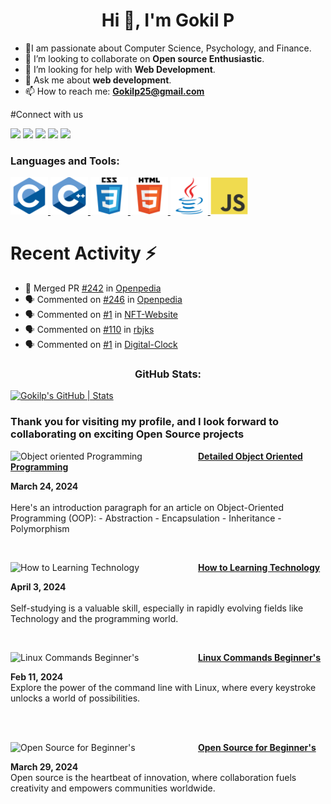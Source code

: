<h1 align="center">Hi 👋, I'm Gokil P</h1>

- 💜I am passionate about Computer Science, Psychology, and Finance.
- 👯 I’m looking to collaborate on **Open source Enthusiastic**.
- 🤝 I’m looking for help with **Web Development**.
- 💬 Ask me about **web development**.
- 📫 How to reach me: **Gokilp25@gmail.com**

#Connect with us

<a href="https://discord.com/invite/1120044400043630692"><img src="https://img.icons8.com/color/2x/discord--v2.png" height="60px"></img></a>
<a href="https://github.com/Gokilp"><img src="https://user-images.githubusercontent.com/91791257/235086411-9ec7aa5e-c095-44ce-b9e6-57b3bc3fead2.png" height="60px"></img></a>
<a href="https://twitter.com/gokilp_25"><img src="https://i.postimg.cc/pVqVTNJd/X-logo.png" height="60px"></img></a>
<a href="https://www.linkedin.com/in/gokilp/"><img src="https://img.icons8.com/fluency/2x/linkedin.png" height="60px"></img></a>
<a href="https://gokilp.hashnode.dev/"><img src="https://user-images.githubusercontent.com/91791257/235087337-b2a7d9c1-d07d-4d07-8f59-51ef37206a62.png" height="55px"></img></a>

<h3 align="left">Languages and Tools:</h3>
<p align="left">
    <a href="https://www.cprogramming.com/" target="_blank" rel="noreferrer">
        <img src="https://raw.githubusercontent.com/devicons/devicon/master/icons/c/c-original.svg" alt="c" width="60" height="60"/>
    </a>
    <a href="https://www.w3schools.com/cpp/" target="_blank" rel="noreferrer">
        <img src="https://raw.githubusercontent.com/devicons/devicon/master/icons/cplusplus/cplusplus-original.svg" alt="cplusplus" width="60" height="60"/>
    </a>
    <a href="https://www.w3schools.com/css/" target="_blank" rel="noreferrer">
        <img src="https://raw.githubusercontent.com/devicons/devicon/master/icons/css3/css3-original-wordmark.svg" alt="css3" width="60" height="60"/>
    </a>
    <a href="https://www.w3.org/html/" target="_blank" rel="noreferrer">
        <img src="https://raw.githubusercontent.com/devicons/devicon/master/icons/html5/html5-original-wordmark.svg" alt="html5" width="60" height="60"/>
    </a>
    <a href="https://www.java.com" target="_blank" rel="noreferrer">
        <img src="https://raw.githubusercontent.com/devicons/devicon/master/icons/java/java-original.svg" alt="java" width="60" height="60"/>
    </a>
    <a href="https://developer.mozilla.org/en-US/docs/Web/JavaScript" target="_blank" rel="noreferrer">
        <img src="https://raw.githubusercontent.com/devicons/devicon/master/icons/javascript/javascript-original.svg" alt="javascript" width="60" height="60"/>
    </a>
</p>

# Recent Activity :zap:

<!--START_SECTION:activity-->

- 🎉 Merged PR [#242](https://github.com/Sriparno08/Openpedia/issues/242) in [Openpedia](https://github.com/Sriparno08/Openpedia)
- 🗣 Commented on [#246](https://github.com/Sriparno08/Openpedia/pull/246#event-11579316274) in [Openpedia](https://github.com/Sriparno08/Openpedia)
- 🗣 Commented on [#1](https://github.com/surendar-05/NFT-Website/pull/1#event-11912043004) in [NFT-Website](https://github.com/surendar-05/NFT-Website)
- 🗣 Commented on [#110](https://github.com/rbjks/rbjks.github.io/issues/110) in [rbjks](https://github.com/rbjks)
- 🗣 Commented on [#1](https://github.com/surendar-05/Digital-Clock/pull/1#issuecomment-2016544770) in [Digital-Clock](https://github.com/surendar-05/Digital-Clock)

<!--END_SECTION:activity-->

<h3 align="center">GitHub Stats:</h3>
 
[![Gokilp's GitHub | Stats](https://stats.quine.sh/Gokilp/github?theme=dark)](https://quine.sh?utm_source=widgets&utm_campaign=Gokilp)

<!-- BLOG-POST-LIST:START -->

<h3>Thank you for visiting my profile, and I look forward to collaborating on exciting Open Source projects </h3>
<p align="left">
    <a href="https://gokilp.hashnode.dev/object-oriented-programming-in-java" title="Object oriented Programming">
        <img src="https://cdn.hashnode.com/res/hashnode/image/stock/unsplash/bdZ3bzRde5g/upload/bb469fba9bf304477bc2051050f0680c.jpeg?w=1600&h=840&fit=crop&crop=entropy&auto=compress,format&format=webp" alt="Object oriented Programming" width="300px" align="left" />
    </a>
    <a href="https://gokilp.hashnode.dev/object-oriented-programming-in-java" title="Object oriented Programming in JAVA"><strong>Detailed Object Oriented Programming</strong></a>
    <div><strong>March 24, 2024</strong></div>
    <br/>
    Here's an introduction paragraph for an article on Object-Oriented Programming (OOP): 
    - Abstraction
    - Encapsulation
    - Inheritance
    - Polymorphism
</p>
<br/>

<!-- Second blog -->
<p align="left">
    <a href="https://gokilp.hashnode.dev/self-study-success-empowering-your-learning-journey-in-technology" title="How to learning in Technology">
        <img src="https://cdn.hashnode.com/res/hashnode/image/stock/unsplash/Q1p7bh3SHj8/upload/6743339dbdac52d5d46ebf3be237e4f2.jpeg?w=1600&h=840&fit=crop&crop=entropy&auto=compress,format&format=webp" alt="How to Learning Technology" width="300px" align="left" />
    </a>
    <a href="https://gokilp.hashnode.dev/self-study-success-empowering-your-learning-journey-in-technology" title="How to Learning Technology">
        <strong>How to Learning Technology</strong>
    </a>
    <div>
        <strong>April 3, 2024</strong> 
        <br>
        <br>
        Self-studying is a valuable skill, especially in rapidly evolving fields like Technology and the programming world.
    </div>
</p>
<br>
<!-- Third Blog Post -->
<p align="left">
    <a href="https://gokilp.hashnode.dev/linux-terminal-commands" title="Linux Commands  Beginners">
        <img src="https://cdn.hashnode.com/res/hashnode/image/stock/unsplash/4Mw7nkQDByk/upload/230e8595a4d7715383752888151f4318.jpeg?w=1600&h=840&fit=crop&crop=entropy&auto=compress,format&format=webp" alt="Linux Commands Beginner's " width="300px" align="left" />
    </a>
    <a href="https://gokilp.hashnode.dev/linux-terminal-commands" title="Linux Commands Beginners">
        <strong>Linux Commands Beginner's</strong>
    </a>
    <div>
        <strong>Feb 11, 2024</strong> <br>
          Explore the power of the command line with Linux, where every keystroke unlocks a world of possibilities.
    </div>
</p>
<br>
   <!-- fourth Blog -->
<p align="left">
    <a href="https://gokilp.hashnode.dev/guide-for-beginners-in-open-source-development?source=more_articles_bottom_blogs" title="Open Source for Beginner's">
        <br> <!-- Add line break here -->
        <img src="https://cdn.hashnode.com/res/hashnode/image/stock/unsplash/FQgI8AD-BSg/upload/0c99e49b19110d26336ddedb0f3dc5ef.jpeg?w=1600&h=840&fit=crop&crop=entropy&auto=compress,format&format=webp" alt="Open Source for Beginner's" width="300px" align="left" />
    </a>
    <a href="https://gokilp.hashnode.dev/guide-for-beginners-in-open-source-development?source=more_articles_bottom_blogs" title="Open Source for Beginner's">
        <strong>Open Source for Beginner's</strong>
    </a>
    <div>
        <strong> March  29, 2024</strong> <br>
        Open source is the heartbeat of innovation, where collaboration fuels creativity and empowers communities worldwide.
    </div>
</p>

<!-- BLOG-POST-LIST:END -->
